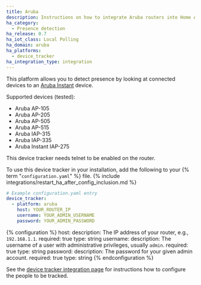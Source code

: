 ```yaml
---
title: Aruba
description: Instructions on how to integrate Aruba routers into Home Assistant.
ha_category:
  - Presence detection
ha_release: 0.7
ha_iot_class: Local Polling
ha_domain: aruba
ha_platforms:
  - device_tracker
ha_integration_type: integration
---
```


This platform allows you to detect presence by looking at connected devices to an [Aruba Instant](https://www.arubanetworks.com/products/networking/aruba-instant/) device.

Supported devices (tested):

- Aruba AP-105
- Aruba AP-205
- Aruba AP-505
- Aruba AP-515
- Aruba IAP-315
- Aruba IAP-335
- Aruba Instant IAP-275

<div class='note warning'>
This device tracker needs telnet to be enabled on the router.
</div>

To use this device tracker in your installation, add the following to your {% term "`configuration.yaml`" %} file.
{% include integrations/restart_ha_after_config_inclusion.md %}

```yaml
# Example configuration.yaml entry
device_tracker:
  - platform: aruba
    host: YOUR_ROUTER_IP
    username: YOUR_ADMIN_USERNAME
    password: YOUR_ADMIN_PASSWORD
```

{% configuration %}
host:
  description: The IP address of your router, e.g., `192.168.1.1`.
  required: true
  type: string
username:
  description: The username of a user with administrative privileges, usually `admin`.
  required: true
  type: string
password:
  description: The password for your given admin account.
  required: true
  type: string
{% endconfiguration %}

See the [device tracker integration page](/integrations/device_tracker/) for instructions how to configure the people to be tracked.
